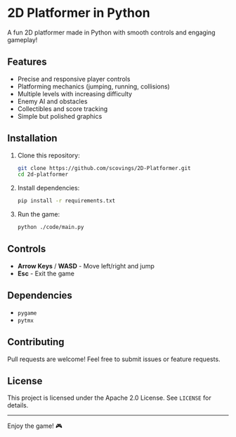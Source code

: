 # 2D Platformer in Python

A fun 2D platformer made in Python with smooth controls and engaging gameplay!

## Features
- Precise and responsive player controls
- Platforming mechanics (jumping, running, collisions)
- Multiple levels with increasing difficulty
- Enemy AI and obstacles
- Collectibles and score tracking
- Simple but polished graphics

## Installation
1. Clone this repository:
   ```sh
   git clone https://github.com/scovings/2D-Platformer.git
   cd 2d-platformer
   ```
2. Install dependencies:
   ```sh
   pip install -r requirements.txt
   ```
3. Run the game:
   ```sh
   python ./code/main.py
   ```

## Controls
- **Arrow Keys** / **WASD** - Move left/right and jump
- **Esc** - Exit the game

## Dependencies
- `pygame`
- `pytmx`

## Contributing
Pull requests are welcome! Feel free to submit issues or feature requests.

## License
This project is licensed under the Apache 2.0 License. See `LICENSE` for details.

---

Enjoy the game! 🎮